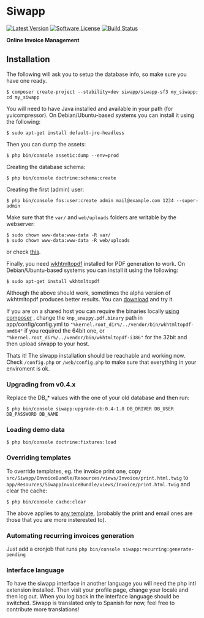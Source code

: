 # Siwapp

[![Latest Version](https://img.shields.io/github/release/siwapp/siwapp-sf3.svg?style=flat-square)](https://github.com/siwapp/siwapp-sf3/releases)
[![Software License](https://img.shields.io/badge/license-MIT-brightgreen.svg?style=flat-square)](LICENSE)
[![Build Status](https://img.shields.io/travis/siwapp/siwapp-sf3.svg?style=flat-square)](https://travis-ci.org/siwapp/siwapp-sf3)

**Online Invoice Management**

## Installation

The following will ask you to setup the database info, so make sure you have one
ready.

    $ composer create-project --stability=dev siwapp/siwapp-sf3 my_siwapp; cd my_siwapp

You will need to have Java installed and available in your path (for yuicompressor).
On Debian/Ubuntu-based systems you can install it using the following:

    $ sudo apt-get install default-jre-headless

Then you can dump the assets:

    $ php bin/console assetic:dump --env=prod

Creating the database schema:

    $ php bin/console doctrine:schema:create

Creating the first (admin) user:

    $ php bin/console fos:user:create admin mail@example.com 1234 --super-admin

Make sure that the `var/` and `web/uploads` folders are writable by the webserver:

    $ sudo chown www-data:www-data -R var/
    $ sudo chown www-data:www-data -R web/uploads

or check [this](https://symfony.com/doc/current/book/installation.html#book-installation-permissions).

Finally, you need [wkhtmltopdf](http://wkhtmltopdf.org/) installed for PDF generation
to work.
On Debian/Ubuntu-based systems you can install it using the following:

    $ sudo apt-get install wkhtmltopdf

Although the above should work, sometimes the alpha version of wkhtmltopdf
produces better results. You can [download](http://wkhtmltopdf.org/downloads.html)
and try it.

If you are on a shared host you can require the binaries locally [using composer](https://github.com/KnpLabs/snappy#wkhtmltopdf-binary-as-composer-dependencies)
, change the `knp_snappy.pdf.binary` path in app/config/config.yml to
`"%kernel.root_dir%/../vendor/bin/wkhtmltopdf-amd64"` if you required the 64bit
one, or `"%kernel.root_dir%/../vendor/bin/wkhtmltopdf-i386"` for the 32bit and
then upload siwapp to your host.


Thats it!
The siwapp installation should be reachable and working now.
Check `/config.php` or `/web/config.php` to make sure that everything in your
enviroment is ok.

### Upgrading from v0.4.x

Replace the DB_* values with the one of your old database and then run:

    $ php bin/console siwapp:upgrade-db:0.4-1.0 DB_DRIVER DB_USER DB_PASSWORD DB_NAME


### Loading demo data

    $ php bin/console doctrine:fixtures:load

### Overriding templates

To override templates, eg. the invoice print one, copy
`src/Siwapp/InvoiceBundle/Resources/views/Invoice/print.html.twig` to `app/Resources/SiwappInvoiceBundle/views/Invoice/print.html.twig` and clear the
cache:

    $ php bin/console cache:clear

The above applies to [any template](https://symfony.com/doc/current/book/templating.html#overriding-bundle-templates),
(probably the print and email ones are those that you are more insterested to).

### Automating recurring invoices generation

Just add a cronjob that runs `php bin/console siwapp:recurring:generate-pending`

### Interface language

To have the siwapp interface in another language you will need the php intl extension installed.
Then visit your profile page, change your locale and then log out. When you log back in the interface language should be switched.
Siwapp is translated only to Spanish for now, feel free to contribute more translations!
